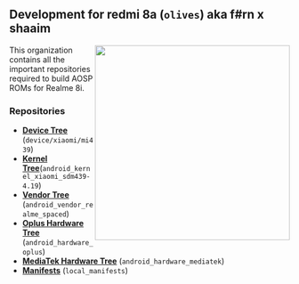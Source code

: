 ## Development for redmi 8a (`olives`) aka f#rn x shaaim
<img align="right" width="350" height="350" src="https://images.app.goo.gl/pTaKnuz7nwPFjNXi9">

This organization contains all the important repositories required to build AOSP ROMs for Realme 8i.

### Repositories
* [**Device Tree**](https://github.com/Gtajisan/device/xiaomi/mi439) (`device/xiaomi/mi439`)
* [**Kernel Tree**](https://github.com/realme-mt6781-dev/android_kernel_xiaomi_sdm439-4.19)(`android_kernel_xiaomi_sdm439-4.19`)
* [**Vendor Tree**](https://github.com/Jprimero15/android_vendor_realme_spaced) (`android_vendor_realme_spaced`)
* [**Oplus Hardware Tree**](https://github.com/realme-mt6781-dev/android_hardware_oplus) (`android_hardware_oplus`)
* [**MediaTek Hardware Tree**](https://github.com/realme-mt6781-dev/android_hardware_mediatek) (`android_hardware_mediatek`)
* [**Manifests**](https://github.com/realme-mt6781-dev/local_manifests) (`local_manifests`)
